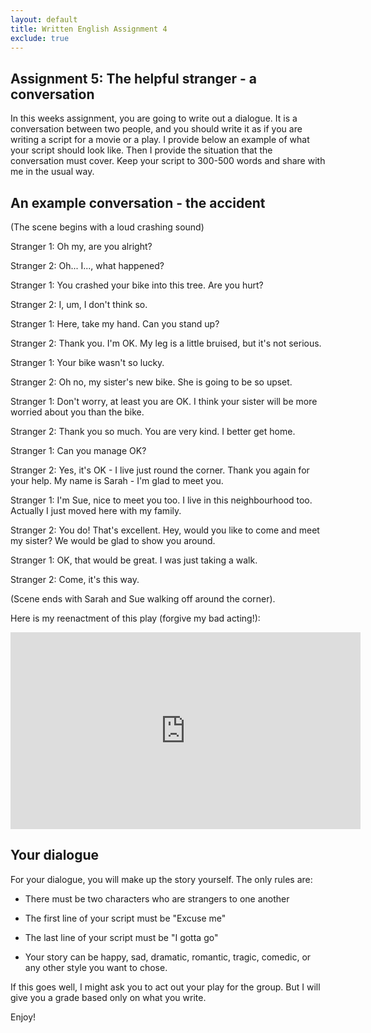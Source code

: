 ```yaml
---
layout: default
title: Written English Assignment 4
exclude: true
---
```



## Assignment 5: The helpful stranger - a conversation


In this weeks assignment, you are going to write out a dialogue. It is a conversation between two people, and you should write it as if you are writing a script for a movie or a play. I provide below an example of what your script should look like. Then I provide the situation that the conversation must cover. Keep your script to 300-500 words and share with me in the usual way.

## An example conversation - the accident 

(The scene begins with a loud crashing sound)

Stranger 1: Oh my, are you alright?

Stranger 2: Oh... I..., what happened?

Stranger 1: You crashed your bike into this tree. Are you hurt?

Stranger 2: I, um, I don't think so.

Stranger 1: Here, take my hand. Can you stand up?

Stranger 2: Thank you. I'm OK. My leg is a little bruised, but it's not serious. 

Stranger 1: Your bike wasn't so lucky.

Stranger 2: Oh no, my sister's new bike. She is going to be so upset. 

Stranger 1: Don't worry, at least you are OK. I think your sister will be more worried about you than the bike.

Stranger 2: Thank you so much. You are very kind. I better get home.

Stranger 1: Can you manage OK? 

Stranger 2: Yes, it's OK - I live just round the corner. Thank you again for your help. My name is Sarah - I'm glad to meet you.

Stranger 1: I'm Sue, nice to meet you too. I live in this neighbourhood too. Actually I just moved here with my family. 

Stranger 2: You do! That's excellent. Hey, would you like to come and meet my sister? We would be glad to show you around.

Stranger 1: OK, that would be great. I was just taking a walk.

Stranger 2: Come, it's this way.

(Scene ends with Sarah and Sue walking off around the corner).

Here is my reenactment of this play (forgive my bad acting!):

<iframe width="560" height="315" src="https://www.youtube.com/embed/o6Gr9Vom54w?si=BoqYRA5A_pRXmzHo" title="YouTube video player" frameborder="0" allow="accelerometer; autoplay; clipboard-write; encrypted-media; gyroscope; picture-in-picture; web-share" allowfullscreen></iframe>

## Your dialogue

For your dialogue, you will make up the story yourself. The only rules are:

* There must be two characters who are strangers to one another

* The first line of your script must be "Excuse me"

* The last line of your script must be "I gotta go"

* Your story can be happy, sad, dramatic, romantic, tragic, comedic, or any other style you want to chose.

If this goes well, I might ask you to act out your play for the group. But I will give you a grade based only on what you write.

Enjoy!

